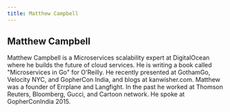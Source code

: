 ```yaml
---
title: Matthew Campbell
---
```


## Matthew Campbell

Matthew Campbell is a Microservices scalability expert at DigitalOcean where he
builds the future of cloud services. He is writing a book called "Microservices
in Go" for O'Reilly. He recently presented at GothamGo, Velocity NYC, and
GopherCon India, and blogs at kanwisher.com. Matthew was a founder of Errplane
and Langfight. In the past he worked at Thomson Reuters, Bloomberg, Gucci, and
Cartoon network. He spoke at GopherConIndia 2015.
